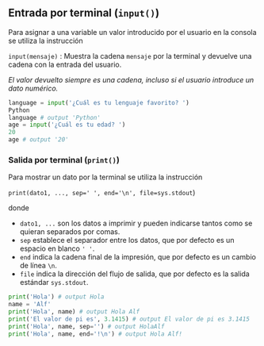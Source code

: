 ## Entrada por terminal (`input()`)

Para asignar a una variable un valor introducido por el usuario en la consola se utiliza la instrucción

`input(mensaje)` : Muestra la cadena `mensaje` por la terminal y devuelve una cadena con la entrada del usuario.  

<i class="fa fa-exclamation-triangle" style="color:red;"></i> _El valor devuelto siempre es una cadena, incluso si el usuario introduce un dato numérico._

```python linenums="1"
language = input('¿Cuál es tu lenguaje favorito? ')
Python
language # output 'Python'
age = input('¿Cuál es tu edad? ')
20
age # output '20'
```

### Salida por terminal (`print()`)

Para mostrar un dato por la terminal se utiliza la instrucción

`print(dato1, ..., sep=' ', end='\n', file=sys.stdout`)

donde

- `dato1, ...` son los datos a imprimir y pueden indicarse tantos como se quieran separados por comas.
- `sep` establece el separador entre los datos, que por defecto es un espacio en blanco `' '`.
- `end` indica la cadena final de la impresión, que por defecto es un cambio de línea `\n`.
- `file` indica la dirección del flujo de salida, que por defecto es la salida estándar `sys.stdout`.

```python linenums="1"
print('Hola') # output Hola
name = 'Alf' 
print('Hola', name) # output Hola Alf
print('El valor de pi es', 3.1415) # output El valor de pi es 3.1415
print('Hola', name, sep='') # output HolaAlf
print('Hola', name, end='!\n') # output Hola Alf!